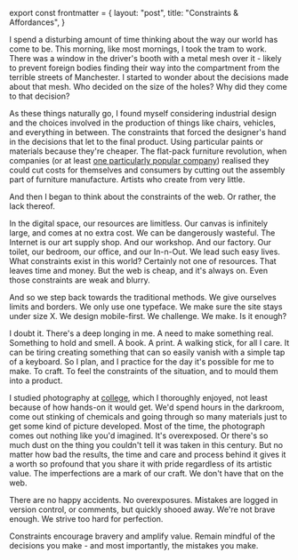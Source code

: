 export const frontmatter = {
layout: "post",
title: "Constraints & Affordances",
}

I spend a disturbing amount of time thinking about the way our world has come to be. This morning, like most mornings, I took the tram to work. There was a window in the driver's booth with a metal mesh over it - likely to prevent foreign bodies finding their way into the compartment from the terrible streets of Manchester. I started to wonder about the decisions made about that mesh. Who decided on the size of the holes? Why did they come to that decision?

As these things naturally go, I found myself considering industrial design and the choices involved in the production of things like chairs, vehicles, and everything in between. The constraints that forced the designer's hand in the decisions that let to the final product. Using particular paints or materials because they're cheaper. The flat-pack furniture revolution, when companies (or at least [one particularly popular company](http://ikea.com)) realised they could cut costs for themselves and consumers by cutting out the assembly part of furniture manufacture. Artists who create from very little.

And then I began to think about the constraints of the web. Or rather, the lack thereof. 

In the digital space, our resources are limitless. Our canvas is infinitely large, and comes at no extra cost. We can be dangerously wasteful. The Internet is our art supply shop. And our workshop. And our factory. Our toilet, our bedroom, our office, and our In-n-Out. We lead such easy lives. What constraints exist in this world? Certainly not one of resources. That leaves time and money. But the web is cheap, and it's always on. Even those constraints are weak and blurry.

And so we step back towards the traditional methods. We give ourselves limits and borders. We only use one typeface. We make sure the site stays under size X. We design mobile-first. We challenge. We make. Is it enough?

I doubt it. There's a deep longing in me. A need to make something real. Something to hold and smell. A book. A print. A walking stick, for all I care. It can be tiring creating something that can so easily vanish with a simple tap of a keyboard. So I plan, and I practice for the day it's possible for me to make. To craft. To feel the constraints of the situation, and to mould them into a product.

I studied photography at [college](http://www.camsfc.ac.uk), which I thoroughly enjoyed, not least because of how hands-on it would get. We'd spend hours in the darkroom, come out stinking of chemicals and going through so many materials just to get some kind of picture developed. Most of the time, the photograph comes out nothing like you'd imagined. It's overexposed. Or there's so much dust on the thing you couldn't tell it was taken in this century. But no matter how bad the results, the time and care and process behind it gives it a worth so profound that you share it with pride regardless of its artistic value. The imperfections are a mark of our craft. We don't have that on the web.

There are no happy accidents. No overexposures. Mistakes are logged in version control, or comments, but quickly shooed away. We're not brave enough. We strive too hard for perfection.

Constraints encourage bravery and amplify value. Remain mindful of the decisions you make - and most importantly, the mistakes you make.
